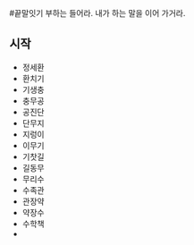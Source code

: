 #끝말잇기
부하는 들어라. 내가 하는 말을 이어 가거라.

## 시작
 - 정세환
 - 환치기
 - 기생충
 - 충무공
 - 공진단
 - 단무지
 - 지렁이
 - 이무기
 - 기찻길
 - 길동무
 - 무리수
 - 수족관
 - 관장약
 - 약장수 
 - 수학책
 - 